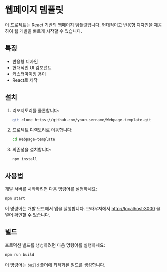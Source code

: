 # 웹페이지 템플릿

이 프로젝트는 React 기반의 웹페이지 템플릿입니다. 현대적이고 반응형 디자인을 제공하여 웹 개발을 빠르게 시작할 수 있습니다.

## 특징

- 반응형 디자인
- 현대적인 UI 컴포넌트
- 커스터마이징 용이
- React로 제작

## 설치

1. 리포지토리를 클론합니다:
    ```bash
    git clone https://github.com/yourusername/Webpage-template.git
    ```
2. 프로젝트 디렉토리로 이동합니다:
    ```bash
    cd Webpage-template
    ```
3. 의존성을 설치합니다:
    ```bash
    npm install
    ```

## 사용법

개발 서버를 시작하려면 다음 명령어를 실행하세요:
```bash
npm start
```
이 명령어는 개발 모드에서 앱을 실행합니다. 브라우저에서 [http://localhost:3000](http://localhost:3000) 을 열어 확인할 수 있습니다.

## 빌드

프로덕션 빌드를 생성하려면 다음 명령어를 실행하세요:
```bash
npm run build
```
이 명령어는 `build` 폴더에 최적화된 빌드를 생성합니다.